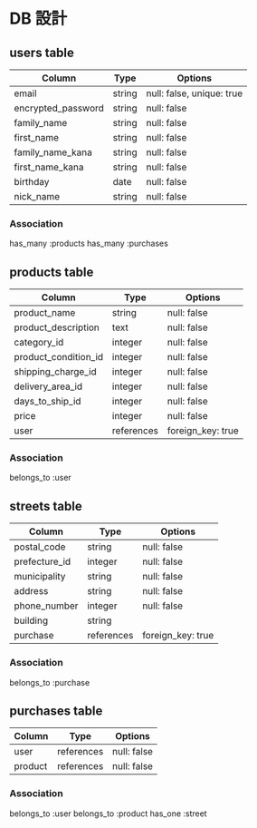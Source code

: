 # DB 設計

## users table

| Column             | Type                | Options                              |
|--------------------|---------------------|--------------------------------------|
| email              | string              | null: false, unique: true            |
| encrypted_password | string              | null: false                          |
| family_name        | string              | null: false                          |
| first_name         | string              | null: false                          |
| family_name_kana   | string              | null: false                          |
| first_name_kana    | string              | null: false                          |
| birthday           | date                | null: false                          |
| nick_name          | string              | null: false                          |

### Association
has_many :products
has_many :purchases


## products table

| Column                                 | Type       | Options                        |
|----------------------------------------|------------|--------------------------------|
| product_name                           | string     | null: false                    |
| product_description                    | text       | null: false                    |
| category_id                            | integer    | null: false                    |
| product_condition_id                   | integer    | null: false                    |
| shipping_charge_id                     | integer    | null: false                    |
| delivery_area_id                       | integer    | null: false                    |
| days_to_ship_id                        | integer    | null: false                    |
| price                                  | integer    | null: false                    |
| user                                   | references | foreign_key: true              |

### Association
belongs_to :user


## streets table

| Column          | Type       | Options           |
|-----------------|------------|-------------------|
| postal_code     | string     | null: false       |
| prefecture_id   | integer    | null: false       |
| municipality    | string     | null: false       |
| address         | string     | null: false       |
| phone_number    | integer    | null: false       |
| building        | string     |                   |
| purchase        | references | foreign_key: true |
### Association
belongs_to :purchase

## purchases table

| Column          | Type       | Options           |
|-----------------|------------|-------------------|
| user            | references | null: false       |
| product         | references | null: false       |

### Association
belongs_to :user
belongs_to :product
has_one :street